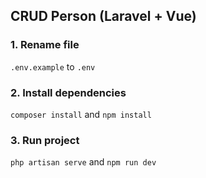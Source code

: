 ## CRUD Person (Laravel + Vue)
### 1. Rename file 
`.env.example` to `.env`
### 2. Install dependencies 
`composer install` and `npm install`
### 3. Run project 
`php artisan serve` and `npm run dev`